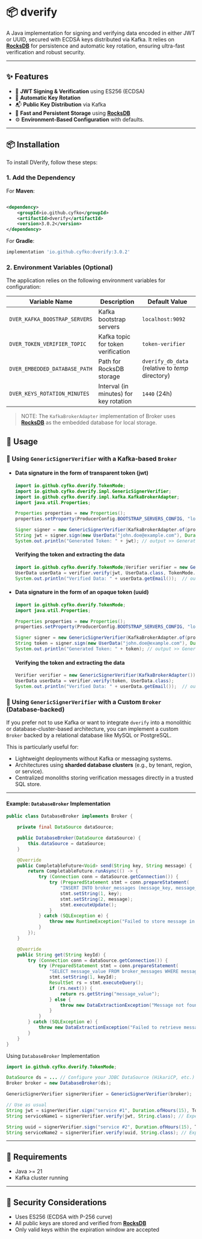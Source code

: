 # 📦 dverify

A Java implementation for signing and verifying data encoded in either JWT or UUID, secured with ECDSA keys distributed via Kafka. It relies on **[RocksDB](https://rocksdb.org/)** for persistence and automatic key rotation, ensuring ultra-fast verification and robust security.

---

## ✨ Features

- 🔐 **JWT Signing & Verification** using ES256 (ECDSA)
- 🔁 **Automatic Key Rotation**
- 📬 **Public Key Distribution** via Kafka
- 🧠 **Fast and Persistent Storage** using **[RocksDB](https://rocksdb.org/)**
- ⚙️ **Environment-Based Configuration** with defaults.

---

## 📦 Installation

To install DVerify, follow these steps:

### 1. Add the Dependency

For **Maven**:

```xml

<dependency>
    <groupId>io.github.cyfko</groupId>
    <artifactId>dverify</artifactId>
    <version>3.0.2</version>
</dependency>
```

For **Gradle**:
```gradle
implementation 'io.github.cyfko:dverify:3.0.2'
```

### 2. Environment Variables (Optional)

The application relies on the following environment variables for configuration:

| Variable Name                     | Description                             | Default Value                                    |
|-----------------------------------|-----------------------------------------|--------------------------------------------------|
| `DVER_KAFKA_BOOSTRAP_SERVERS`     | Kafka bootstrap servers                 | `localhost:9092`                                 |
| `DVER_TOKEN_VERIFIER_TOPIC`       | Kafka topic for token verification      | `token-verifier`                                 |
| `DVER_EMBEDDED_DATABASE_PATH`     | Path for RocksDB storage                | `dverify_db_data` (relative to _temp_ directory) |
| `DVER_KEYS_ROTATION_MINUTES`      | Interval (in minutes) for key rotation  | `1440` (24h)                                     |

> NOTE: The `KafkaBrokerAdapter` implementation of Broker uses **[RocksDB](https://rocksdb.org/)** as the embedded database for local storage.

## 🚀 Usage

### 🔧 Using `GenericSignerVerifier` with a Kafka-based `Broker`

- #### Data signature in the form of transparent token (jwt)

    ```java
    import io.github.cyfko.dverify.TokenMode;
    import io.github.cyfko.dverify.impl.GenericSignerVerifier;
    import io.github.cyfko.dverify.impl.kafka.KafkaBrokerAdapter;
    import java.util.Properties;
    
    Properties properties = new Properties();
    properties.setProperty(ProducerConfig.BOOTSTRAP_SERVERS_CONFIG, "localhost:9092");
    
    Signer signer = new GenericSignerVerifier(KafkaBrokerAdapter.of(properties));
    String jwt = signer.sign(new UserData("john.doe@example.com"), Duration.ofHours(2), TokenMode.jwt);
    System.out.println("Generated Token: " + jwt); // output >> Generated Token: <JWT>
    ```

  #### Verifying the token and extracting the data
    ```java
    import io.github.cyfko.dverify.TokenMode;Verifier verifier = new GenericSignerVerifier(KafkaBrokerAdapter()); // KafkaBrokerAdapter constructed with default properties
    UserData userData = verifier.verify(jwt, UserData.class, TokenMode.jwt);
    System.out.println("Verified Data: " + userData.getEmail());  // output >> Verified Data: john.doe@example.com
    ```
- #### Data signature in the form of an opaque token (uuid)

    ```java
    import io.github.cyfko.dverify.TokenMode;
    import java.util.Properties;
    
    Properties properties = new Properties();
    properties.setProperty(ProducerConfig.BOOTSTRAP_SERVERS_CONFIG, "localhost:9092");
    
    Signer signer = new GenericSignerVerifier(KafkaBrokerAdapter.of(properties));
    String token = signer.sign(new UserData("john.doe@example.com"), Duration.ofHours(2), TokenMode.uuid);
    System.out.println("Generated Token: " + token); // output >> Generated Token: <UUID>
    ```

  #### Verifying the token and extracting the data
    ```java
    Verifier verifier = new GenericSignerVerifier(KafkaBrokerAdapter());
    UserData userData = verifier.verify(token, UserData.class);
    System.out.println("Verified Data: " + userData.getEmail());  // output >> Verified Data: john.doe@example.com
    ```

### 🔧 Using `GenericSignerVerifier` with a Custom `Broker` (Database-backed)

If you prefer not to use Kafka or want to integrate `dverify` into a monolithic or database-cluster-based architecture, you can implement a custom `Broker` backed by a relational database like MySQL or PostgreSQL.

This is particularly useful for:

- Lightweight deployments without Kafka or messaging systems.
- Architectures using **sharded database clusters** (e.g., by tenant, region, or service).
- Centralized monoliths storing verification messages directly in a trusted SQL store.

---

#### Example: `DatabaseBroker` Implementation

```java
public class DatabaseBroker implements Broker {

    private final DataSource dataSource;

    public DatabaseBroker(DataSource dataSource) {
        this.dataSource = dataSource;
    }

    @Override
    public CompletableFuture<Void> send(String key, String message) {
        return CompletableFuture.runAsync(() -> {
            try (Connection conn = dataSource.getConnection()) {
                try (PreparedStatement stmt = conn.prepareStatement(
                    "INSERT INTO broker_messages (message_key, message_value, created_at) VALUES (?, ?, NOW())")) {
                    stmt.setString(1, key);
                    stmt.setString(2, message);
                    stmt.executeUpdate();
                }
            } catch (SQLException e) {
                throw new RuntimeException("Failed to store message in DB", e);
            }
        });
    }

    @Override
    public String get(String keyId) {
        try (Connection conn = dataSource.getConnection()) {
            try (PreparedStatement stmt = conn.prepareStatement(
                "SELECT message_value FROM broker_messages WHERE message_key = ? ORDER BY created_at DESC LIMIT 1")) {
                stmt.setString(1, keyId);
                ResultSet rs = stmt.executeQuery();
                if (rs.next()) {
                    return rs.getString("message_value");
                } else {
                    throw new DataExtractionException("Message not found for key: " + keyId);
                }
            }
        } catch (SQLException e) {
            throw new DataExtractionException("Failed to retrieve message from DB", e);
        }
    }
}
```

Using `DatabaseBroker` Implementation

```java
import io.github.cyfko.dverify.TokenMode;

DataSource ds = ... // Configure your JDBC DataSource (HikariCP, etc.)
Broker broker = new DatabaseBroker(ds);

GenericSignerVerifier signerVerifier = GenericSignerVerifier(broker);

// Use as usual
String jwt = signerVerifier.sign("service #1", Duration.ofHours(15), TokenMode.jwt);
String serviceName1 = signerVerifier.verify(jwt, String.class); // Expected: serviceName1.equals("service #1")

String uuid = signerVerifier.sign("service #2", Duration.ofHours(15), TokenMode.uuid);
String serviceName2 = signerVerifier.verify(uuid, String.class); // Expected: serviceName2.equals("service #2")
```

---

## 📌 Requirements

- Java >= 21
- Kafka cluster running

---

## 🔐 Security Considerations

- Uses ES256 (ECDSA with P-256 curve)
- All public keys are stored and verified from **[RocksDB](https://rocksdb.org/)**
- Only valid keys within the expiration window are accepted

